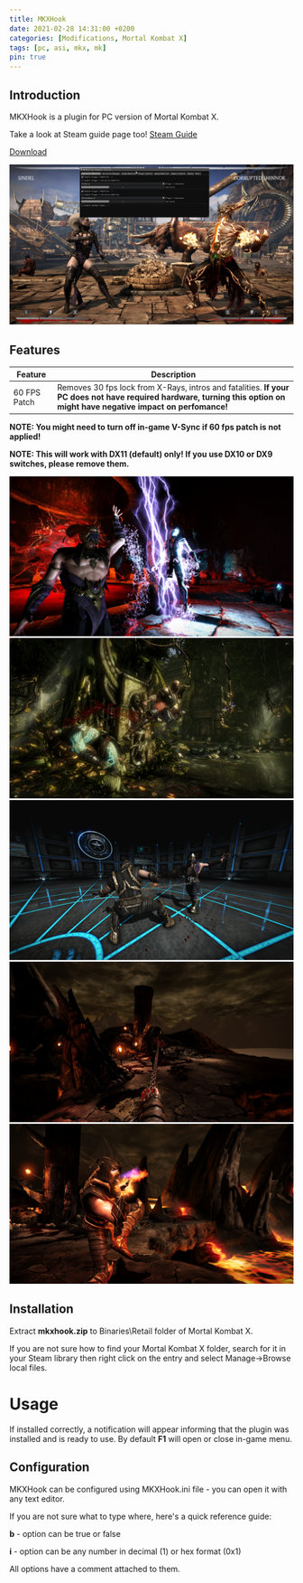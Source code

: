 ```yaml
---
title: MKXHook
date: 2021-02-28 14:31:00 +0200
categories: [Modifications, Mortal Kombat X]
tags: [pc, asi, mkx, mk]   
pin: true
---
```

## Introduction
MKXHook is a plugin for PC version of Mortal Kombat X.

Take a look at Steam guide page too!
[Steam Guide](https://steamcommunity.com/sharedfiles/filedetails/?id=2283967358)


[Download](https://github.com/ermaccer/MKXHook/releases/latest/download/mkxhook.zip)

![Preview](https://raw.githubusercontent.com/ermaccer/ermaccer.github.io/gh-pages/assets/mods/mkx/mkxhook/1.jpg)

## Features
| Feature | Description |
| --- | --- |
|60 FPS Patch| Removes 30 fps lock from X-Rays, intros and fatalities. **If your PC does not have required hardware, turning this option on might have negative impact on perfomance!**  |




**NOTE: You might need to turn off in-game V-Sync if 60 fps patch is not applied!**

**NOTE: This will work with DX11 (default) only! If you use DX10 or DX9 switches, please remove them.**


![Preview](https://raw.githubusercontent.com/ermaccer/ermaccer.github.io/gh-pages/assets/mods/mkx/mkxhook/2.jpg)
![Preview](https://raw.githubusercontent.com/ermaccer/ermaccer.github.io/gh-pages/assets/mods/mkx/mkxhook/3.jpg)
![Preview](https://raw.githubusercontent.com/ermaccer/ermaccer.github.io/gh-pages/assets/mods/mkx/mkxhook/4.jpg)
![Preview](https://raw.githubusercontent.com/ermaccer/ermaccer.github.io/gh-pages/assets/mods/mkx/mkxhook/5.jpg)
![Preview](https://raw.githubusercontent.com/ermaccer/ermaccer.github.io/gh-pages/assets/mods/mkx/mkxhook/6.jpg)
## Installation 
Extract **mkxhook.zip** to Binaries\Retail folder of Mortal Kombat X.

If you are not sure how to find your Mortal Kombat X folder, search for it in your Steam library then right click on the entry and select Manage->Browse local files.


# Usage

If installed correctly, a notification will appear informing that the plugin was installed
and is ready to use. By default **F1** will open or close in-game menu.



## Configuration

MKXHook can be configured using MKXHook.ini file - you can open it with any text editor.


If you are not sure what to type where, here's a quick reference guide:

**b** - option can be true or false

**i** - option can be any number in decimal (1) or hex format (0x1)

All options have a comment attached to them.




